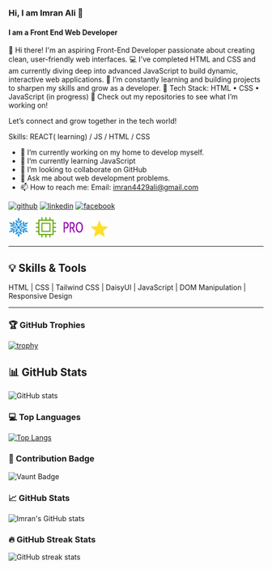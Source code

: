 
###   Hi, I am Imran Ali  👋
#### I am a Front End  Web Developer 


👋 Hi there! I'm an aspiring Front-End Developer passionate about creating clean, user-friendly web interfaces.
💻 I've completed HTML and CSS and am currently diving deep into advanced JavaScript to build dynamic, interactive web applications.
🚀 I’m constantly learning and building projects to sharpen my skills and grow as a developer.
🔧 Tech Stack: HTML • CSS • JavaScript (in progress)
📂 Check out my repositories to see what I’m working on!

Let’s connect and grow together in the tech world!



Skills:   REACT( learning)  / JS / HTML / CSS

- 🔭 I’m currently working on my home to develop myself. 
- 🌱 I’m currently learning JavaScript 
- 👯 I’m looking to collaborate on GitHub 
- 💬 Ask me about web development problems. 
- 📫 How to reach me: Email: imran4429ali@gmail.com 


[<img src='https://cdn.jsdelivr.net/npm/simple-icons@3.0.1/icons/github.svg' alt='github' height='40'>](https://github.com/https://github.com/imranali4429)  [<img src='https://cdn.jsdelivr.net/npm/simple-icons@3.0.1/icons/linkedin.svg' alt='linkedin' height='40'>](https://www.linkedin.com/in/www.linkedin.com/in/imran-ali-rony-003768324/)  [<img src='https://cdn.jsdelivr.net/npm/simple-icons@3.0.1/icons/facebook.svg' alt='facebook' height='40'>](https://www.facebook.com/https://www.facebook.com/imranali.rony/)  

<a href='https://archiveprogram.github.com/'><img src='https://raw.githubusercontent.com/acervenky/animated-github-badges/master/assets/acbadge.gif' width='40' height='40'></a> <a href='https://docs.github.com/en/developers'><img src='https://raw.githubusercontent.com/acervenky/animated-github-badges/master/assets/devbadge.gif' width='40' height='40'></a> <a href='https://github.com/pricing'><img src='https://raw.githubusercontent.com/acervenky/animated-github-badges/master/assets/pro.gif' width='40' height='40'></a> <a href='https://stars.github.com/'><img src='https://raw.githubusercontent.com/acervenky/animated-github-badges/master/assets/starbadge.gif' width='35' height='35'></a> 

---

## 💡 Skills & Tools
HTML | CSS | Tailwind CSS | DaisyUI | JavaScript | DOM Manipulation | Responsive Design  

---

### 🏆 GitHub Trophies
 [![trophy](https://github-profile-trophy.vercel.app/?username=imranali4429)](https://github.com/ryo-ma/github-profile-trophy)

 ## 📊 GitHub Stats
![GitHub stats](https://github-readme-stats.vercel.app/api?username=imranali4429&show_icons=true&count_private=true&theme=tokyonight)

### 💻 Top Languages
[![Top Langs](https://github-readme-stats.vercel.app/api/top-langs/?username=imranali4429&layout=compact&theme=tokyonight)](https://github.com/anuraghazra/github-readme-stats)

### 🏅 Contribution Badge
![Vaunt Badge](https://api.vaunt.dev/v1/github/entities/imranali4429/contributions?format=svg&private=true)

### 📈 GitHub Stats
![Imran's GitHub stats](https://github-readme-stats.vercel.app/api?username=imranali4429&show_icons=true&theme=tokyonight)


### 🔥 GitHub Streak Stats
![GitHub streak stats](https://streak-stats.demolab.com/?user=imranali4429)
 


